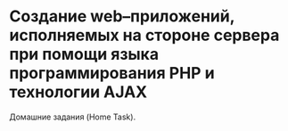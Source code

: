 # Создание web–приложений, исполняемых на стороне сервера при помощи языка программирования PHP и технологии AJAX
Домашние задания (Home Task).
